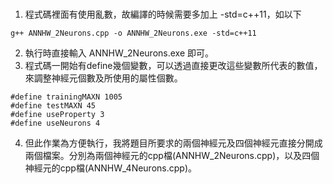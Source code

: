 ### 
1. 程式碼裡面有使用亂數，故編譯的時候需要多加上 -std=c++11，如以下
```
g++ ANNHW_2Neurons.cpp -o ANNHW_2Neurons.exe -std=c++11
```
2. 執行時直接輸入 ANNHW_2Neurons.exe 即可。
3. 程式碼一開始有define幾個變數，可以透過直接更改這些變數所代表的數值，來調整神經元個數及所使用的屬性個數。
```cpp=
#define trainingMAXN 1005
#define testMAXN 45
#define useProperty 3
#define useNeurons 4
```
4. 但此作業為方便執行，我將題目所要求的兩個神經元及四個神經元直接分開成兩個檔案。分別為兩個神經元的cpp檔(ANNHW_2Neurons.cpp)，以及四個神經元的cpp檔(ANNHW_4Neurons.cpp)。
